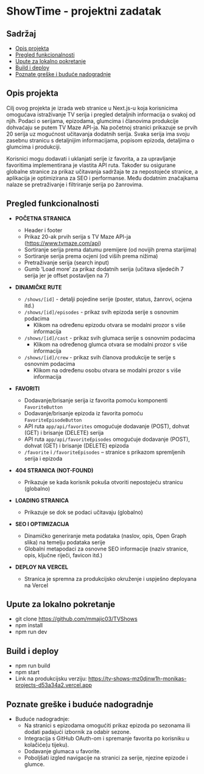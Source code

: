 # ShowTime - projektni zadatak

## Sadržaj
- [Opis projekta](#opis-projekta)  
- [Pregled funkcionalnosti](#pregled-funkcionalnosti)  
- [Upute za lokalno pokretanje](#upute-za-lokalno-pokretanje)  
- [Build i deploy](#build-i-deploy)  
- [Poznate greške i buduće nadogradnje](#poznate-greške-i-buduće-nadogradnje)  

## Opis projekta

Cilj ovog projekta je izrada web stranice u Next.js-u koja korisnicima omogućava istraživanje TV serija i pregled detaljnih informacija o svakoj od njih. Podaci o serijama, epizodama, glumcima i članovima produkcije dohvaćaju se putem TV Maze API-ja. Na početnoj stranici prikazuje se prvih 20 serija uz mogućnost učitavanja dodatnih serija. Svaka serija ima svoju zasebnu stranicu s detaljnijim informacijama, popisom epizoda, detaljima o glumcima i produkciji.

Korisnici mogu dodavati i uklanjati serije iz favorita, a za upravljanje favoritima implementirana je vlastita API ruta. Također su osigurane globalne stranice za prikaz učitavanja sadržaja te za nepostojeće stranice, a aplikacija je optimizirana za SEO i performanse. Među dodatnim značajkama nalaze se pretraživanje i filtriranje serija po žanrovima.

## Pregled funkcionalnosti

- **POČETNA STRANICA**  
  - Header i footer  
  - Prikaz 20-ak prvih serija s TV Maze API-ja (https://www.tvmaze.com/api)  
  - Sortiranje serija prema datumu premijere (od novijih prema starijima)  
  - Sortiranje serija prema ocjeni (od viših prema nižima)  
  - Pretraživanje serija (search input)  
  - Gumb ‘Load more’ za prikaz dodatnih serija (učitava sljedećih 7 serija jer je offset postavljen na 7)  

- **DINAMIČKE RUTE**  
  - `/shows/[id]` - detalji pojedine serije (poster, status, žanrovi, ocjena itd.)  
  - `/shows/[id]/episodes` - prikaz svih epizoda serije s osnovnim podacima  
    - Klikom na određenu epizodu otvara se modalni prozor s više informacija  
  - `/shows/[id]/cast` - prikaz svih glumaca serije s osnovnim podacima  
    - Klikom na određenog glumca otvara se modalni prozor s više informacija  
  - `/shows/[id]/crew` - prikaz svih članova produkcije te serije s osnovnim podacima  
    - Klikom na određenu osobu otvara se modalni prozor s više informacija  

- **FAVORITI**  
  - Dodavanje/brisanje serija iz favorita pomoću komponenti `FavoriteButton`  
  - Dodavanje/brisanje epizoda iz favorita pomoću `FavoriteEpisodeButton`  
  - API ruta `app/api/favorites` omogućuje dodavanje (POST), dohvat (GET) i brisanje (DELETE) serija  
  - API ruta `app/api/favoriteEpisodes` omogućuje dodavanje (POST), dohvat (GET) i brisanje (DELETE) epizoda  
  - `/favorite` i `/favoriteEpisodes` – stranice s prikazom spremljenih serija i epizoda  

- **404 STRANICA (NOT-FOUND)**  
  - Prikazuje se kada korisnik pokuša otvoriti nepostojeću stranicu (globalno)  

- **LOADING STRANICA**  
  - Prikazuje se dok se podaci učitavaju (globalno)  

- **SEO I OPTIMIZACIJA**  
  - Dinamičko generiranje meta podataka (naslov, opis, Open Graph slika) na temelju podataka serije  
  - Globalni metapodaci za osnovne SEO informacije (naziv stranice, opis, ključne riječi, favicon itd.)  

- **DEPLOY NA VERCEL**  
  - Stranica je spremna za produkcijsko okruženje i uspješno deployana na Vercel  

## Upute za lokalno pokretanje
- git clone https://github.com/mmajic03/TVShows
- npm install
- npm run dev


## Build i deploy 
  - npm run build
  - npm start
  - Link na produkcijsku verziju: https://tv-shows-mz0djnw1h-monikas-projects-d53a34a2.vercel.app

## Poznate greške i buduće nadogradnje 
  - Buduće nadogradnje:
    - Na stranici s epizodama omogućiti prikaz epizoda po sezonama ili dodati padajući izbornik za odabir sezone.
    - Integracija s GitHub OAuth-om i spremanje favorita po korisniku u kolačiće(u tijeku).
    - Dodavanje glumaca u favorite.
    - Poboljšati izgled navigacije na stranici za serije, njezine epizode i glumce.







